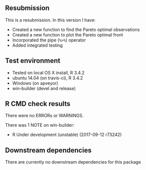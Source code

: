 ## Resubmission
This is a resubmission. In this version I have:

* Created a new function to find the Pareto optimal observations
* Created a new function to plot the Pareto optimal front
* Incorporated the pipe (`%>%`) operator 
* Added integrated testing


## Test environment
* Tested on local OS X install, R 3.4.2
* ubuntu 14.04 (on travis-ci), R 3.4.2
* Windows (on apveyor)
* win-builder (devel and release)


## R CMD check results
There were no ERRORs or WARNINGS.

There was 1 NOTE on win-builder:

* R Under development (unstable) (2017-09-12 r73242)


## Downstream dependencies
There are currently no downstream dependencies for this package
